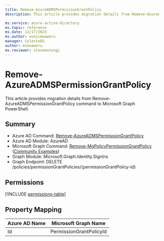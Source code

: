 ```yaml
---
title: Remove-AzureADMSPermissionGrantPolicy
description: This article provides migration details from Remove-AzureADMSPermissionGrantPolicy command to Microsoft Graph PowerShell.

ms.service: azure-active-directory
ms.topic: reference
ms.date: 12/17/2023
ms.author: eunicewaweru
manager: CelesteDG
author: msewaweru
ms.reviewer: stevemutungi
---
```


# Remove-AzureADMSPermissionGrantPolicy

This article provides migration details from Remove-AzureADMSPermissionGrantPolicy command to Microsoft Graph PowerShell.

## Summary

+ Azure AD Command: [Remove-AzureADMSPermissionGrantPolicy](/powershell/module/azuread/remove-azureadmspermissiongrantpolicy)
+ Azure AD Module: AzureAD
+ Microsoft Graph Command: [Remove-MgPolicyPermissionGrantPolicy](/powershell/module/microsoft.graph.identity.signins/remove-mgpolicypermissiongrantpolicy) ([Community Examples](https://github.com/orgs/msgraph/discussions?discussions_q=Remove-MgPolicyPermissionGrantPolicy))
+ Graph Module: Microsoft.Graph.Identity.SignIns
+ Graph Endpoint:  DELETE /policies/permissionGrantPolicies/{permissionGrantPolicy-id}

## Permissions

[!INCLUDE [permissions-table](~/graphref/api-reference/v1.0/includes/permissions/permissiongrantpolicy-delete-permissions.md)]

## Property Mapping

|Azure AD Name|Microsoft Graph Name|
|---|---|
|Id|PermissionGrantPolicyId|